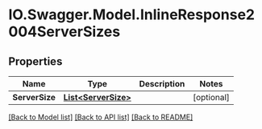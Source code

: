 # IO.Swagger.Model.InlineResponse2004ServerSizes
## Properties

Name | Type | Description | Notes
------------ | ------------- | ------------- | -------------
**ServerSize** | [**List&lt;ServerSize&gt;**](ServerSize.md) |  | [optional] 

[[Back to Model list]](../README.md#documentation-for-models) [[Back to API list]](../README.md#documentation-for-api-endpoints) [[Back to README]](../README.md)

